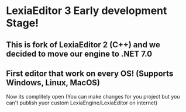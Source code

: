 # LexiaEditor 3 Early development Stage!
## This is fork of LexiaEditor 2 (C++) and we decided to move our engine to .NET 7.0
## First editor that work on every OS! (Supports Windows, Linux, MacOS)

Now its complitely open (You can make changes for you project but you can't publish yuor custom LexiaEngine/LexiaEditor on internet)
